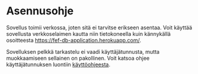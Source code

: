 # Asennusohje

Sovellus toimii verkossa, joten sitä ei tarvitse erikseen asentaa. Voit käyttää sovellusta verkkoselaimen kautta niin tietokoneella kuin kännykällä osoitteesta https://fef-db-application.herokuapp.com/.

Sovelluksen pelkkä tarkastelu ei vaadi käyttäjätunnusta, mutta muokkaamiseen sellainen on pakollinen. Voit katsoa ohjee käyttäjätunnuksen luontiin [käyttöohjeesta]().

